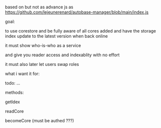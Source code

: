 based on but not as advance js as https://github.com/lejeunerenard/autobase-manager/blob/main/index.js

goal:

to use corestore and be fully aware of all cores added and have the storage index update to the latest version when back online

it must show who-is-who as a service

and give you reader access and indexablity with no effort

it must also later let users swap roles


what i want it for:

  todo: ...


  methods:

  getIdex

  readCore

  becomeCore (must be authed ???)
